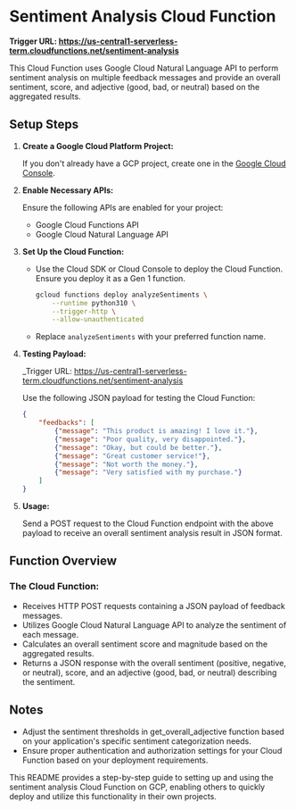 # Sentiment Analysis Cloud Function

**Trigger URL: https://us-central1-serverless-term.cloudfunctions.net/sentiment-analysis**

This Cloud Function uses Google Cloud Natural Language API to perform sentiment analysis on multiple feedback messages and provide an overall sentiment, score, and adjective (good, bad, or neutral) based on the aggregated results.

## Setup Steps

1. **Create a Google Cloud Platform Project:**

   If you don't already have a GCP project, create one in the [Google Cloud Console](https://console.cloud.google.com/).

2. **Enable Necessary APIs:**

   Ensure the following APIs are enabled for your project:
   - Google Cloud Functions API
   - Google Cloud Natural Language API

3. **Set Up the Cloud Function:**

   - Use the Cloud SDK or Cloud Console to deploy the Cloud Function. Ensure you deploy it as a Gen 1 function.
   
     ```bash
     gcloud functions deploy analyzeSentiments \
         --runtime python310 \
         --trigger-http \
         --allow-unauthenticated
     ```
   
   - Replace `analyzeSentiments` with your preferred function name.
   
4. **Testing Payload:**

   _Trigger URL:
   https://us-central1-serverless-term.cloudfunctions.net/sentiment-analysis

   Use the following JSON payload for testing the Cloud Function:
   ```json
   {
       "feedbacks": [
           {"message": "This product is amazing! I love it."},
           {"message": "Poor quality, very disappointed."},
           {"message": "Okay, but could be better."},
           {"message": "Great customer service!"},
           {"message": "Not worth the money."},
           {"message": "Very satisfied with my purchase."}
       ]
   }
    ```

5. **Usage:**

    Send a POST request to the Cloud Function endpoint with the above payload to receive an overall sentiment analysis result in JSON format.

## Function Overview
### The Cloud Function:

* Receives HTTP POST requests containing a JSON payload of feedback messages.
* Utilizes Google Cloud Natural Language API to analyze the sentiment of each message.
* Calculates an overall sentiment score and magnitude based on the aggregated results.
* Returns a JSON response with the overall sentiment (positive, negative, or neutral), score, and an adjective (good, bad, or neutral) describing the sentiment.

## Notes
* Adjust the sentiment thresholds in get_overall_adjective function based on your application's specific sentiment categorization needs.
* Ensure proper authentication and authorization settings for your Cloud Function based on your deployment requirements.


This README provides a step-by-step guide to setting up and using the sentiment analysis Cloud Function on GCP, enabling others to quickly deploy and utilize this functionality in their own projects.